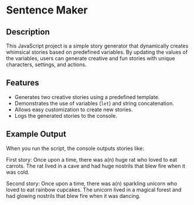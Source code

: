 # Sentence Maker

## Description

This JavaScript project is a simple story generator that dynamically creates whimsical stories based on predefined variables. By updating the values of the variables, users can generate creative and fun stories with unique characters, settings, and actions.

## Features

- Generates two creative stories using a predefined template.
- Demonstrates the use of variables (`let`) and string concatenation.
- Allows easy customization to create new stories.
- Logs the generated stories to the console.

## Example Output

When you run the script, the console outputs stories like:

First story: Once upon a time, there was a(n) huge rat who loved to eat carrots. The rat lived in a cave and had huge nostrils that blew fire when it was cold.

Second story: Once upon a time, there was a(n) sparkling unicorn who loved to eat rainbow cupcakes. The unicorn lived in a magical forest and had glowing nostrils that blew fire when it was dancing.
